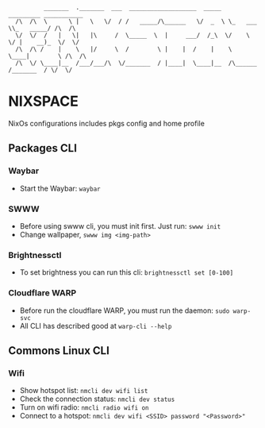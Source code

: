               _______  ._______  ___  ___________________  _____  _________ ___________             
      /\  /\  \      \ |   \   \/  / /   _____/\______   \/  _  \ \_   ___ \\_   _____/ /\  /\      
      \/  \/  /   |   \|   |\     /  \_____  \  |     ___/  /_\  \/    \  \/ |    __)_  \/  \/      
      /\  /\ /    |    \   |/     \  /        \ |    |  /    |    \     \____|        \ /\  /\ 
      /\  \/ \____|__  /___/___/\  \/_______  / |____|  \____|__  /\______  /_______  / \/  \/
      
# NIXSPACE

NixOs configurations includes pkgs config and home profile

## Packages CLI

### Waybar

- Start the Waybar: `waybar`

### SWWW

- Before using swww cli, you must init first. Just run: `swww init`
- Change wallpaper, `swww img <img-path>`

### Brightnessctl
- To set brightness you can run this cli: `brightnessctl set [0-100]`

### Cloudflare WARP

- Before run the cloudflare WARP, you must run the daemon: `sudo warp-svc`
- All CLI has described good at `warp-cli --help`

## Commons Linux CLI

### Wifi

- Show hotspot list: `nmcli dev wifi list`
- Check the connection status: `nmcli dev status`
- Turn on wifi radio: `nmcli radio wifi on`
- Connect to a hotspot: `nmcli dev wifi <SSID> password "<Password>"`
